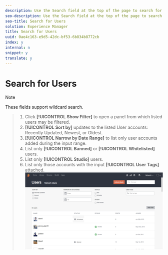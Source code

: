 ```yaml
---
description: Use the Search field at the top of the page to search for site visitors by Display Name, User ID, email address, or the date they joined your Livefyre network.
seo-description: Use the Search field at the top of the page to search for site visitors by Display Name, User ID, email address, or the date they joined your Livefyre network.
seo-title: Search for Users
solution: Experience Manager
title: Search for Users
uuid: 0ae4c163-e9d5-42dc-bf53-6b834b8772cb
index: y
internal: n
snippet: y
translate: y
---
```


# Search for Users


>[!NOTE]
>
>These fields support wildcard search.


>1. Click **[!UICONTROL  Show Filter]** to open a panel from which listed users may be filtered.
>1. **[!UICONTROL  Sort by]** updates to the listed User accounts: Recently Updated, Newest, or Oldest.
>1. **[!UICONTROL  Narrow by Date Range]** to list only user accounts added during the input range.
>1. List only **[!UICONTROL  Banned]** or **[!UICONTROL  Whitelisted]** users.
>1. List only **[!UICONTROL  Studio]** users.
>1. List only those accounts with the input **[!UICONTROL  User Tags]** attached. ![](assets/UsersFilter-1024x568.png)
